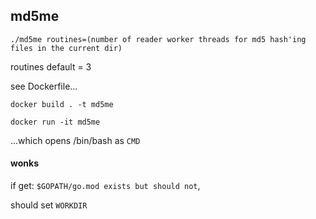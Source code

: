 ## md5me

```
./md5me routines=(number of reader worker threads for md5 hash'ing files in the current dir)
```
routines default = 3

see Dockerfile...

```
docker build . -t md5me
```

```
docker run -it md5me
```

...which opens /bin/bash as `CMD`


#### wonks
if get: `$GOPATH/go.mod exists but should not`,

should set `WORKDIR`
